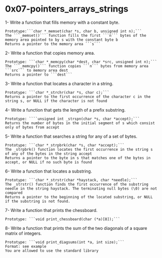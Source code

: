 # 0x07-pointers_arrays_strings
1- Write a function that fills memory with a constant byte.

    Prototype:```char *_memset(char *s, char b, unsigned int n);```
    The ```_memset()``` function fills the first ```n``` bytes of the memory area pointed to by s with the constant byte b
    Returns a pointer to the memory area ```s```
    
2- Write a function that copies memory area.

    Prototype: ```char *_memcpy(char *dest, char *src, unsigned int n);```
    The ```_memcpy()``` function copies ```n``` bytes from memory area ```src``` to memory area dest
    Returns a pointer to ```dest```
    
3- Write a function that locates a character in a string.

    Prototype: ```char *_strchr(char *s, char c);```
    Returns a pointer to the first occurrence of the character c in the string s, or NULL if the character is not found
    
4- Write a function that gets the length of a prefix substring.

    Prototype: ````unsigned int _strspn(char *s, char *accept);```
    Returns the number of bytes in the initial segment of s which consist only of bytes from accept
    
5- Write a function that searches a string for any of a set of bytes.

    Prototype: ```char *_strpbrk(char *s, char *accept);```
    The _strpbrk() function locates the first occurrence in the string s of any of the bytes in the string accept
    Returns a pointer to the byte in s that matches one of the bytes in accept, or NULL if no such byte is found
    
6- Write a function that locates a substring.

    Prototype: ```char *_strstr(char *haystack, char *needle);```
    The _strstr() function finds the first occurrence of the substring needle in the string haystack. The terminating null bytes (\0) are not compared
    Returns a pointer to the beginning of the located substring, or NULL if the substring is not found.
    
7- Write a function that prints the chessboard.

    Prototype: ```void print_chessboard(char (*a)[8]);```
    
8- Write a function that prints the sum of the two diagonals of a square matrix of integers.

    Prototype: ```void print_diagsums(int *a, int size);```
    Format: see example
    You are allowed to use the standard library

